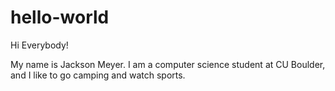 # hello-world

Hi Everybody!

My name is Jackson Meyer. I am a computer science student at CU Boulder, and I like to go camping and watch sports.
